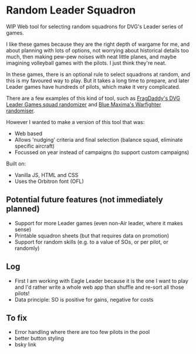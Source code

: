 # Random Leader Squadron
WIP Web tool for selecting random squadrons for DVG's Leader series of games.

I like these games because they are the right depth of wargame for me, and about planning with lots of options, not worrying about historical details too much, then making pew-pew noises with neat little planes, and maybe imagining volleyball games with the pilots. I just think they're neat.

In these games, there is an optional rule to select squadrons at random, and this is my favoured way to play. But it takes a long time to prepare, and later Leader games have hundreds of pilots, which make it very complicated. 

There are a few examples of this kind of tool, such as [FragDaddy's DVG Leader Games squad randomizer](https://boardgamegeek.com/filepage/226394/dvg-leader-games-squad-randomizer) and [Blue Maxima's Warfighter randomiser](https://bluemaxima.org/warfighter/).

However I wanted to make a version of this tool that was:
- Web based
- Allows 'nudging' criteria and final selection (balance squad, eliminate specific aircraft)
- Focussed on year instead of campaigns (to support custom campaigns)

Built on:
- Vanilla JS, HTML and CSS
- Uses the Orbitron font (OFL)

## Potential future features (not immediately planned)
- Support for more Leader games (even non-Air leader, where it makes sense)
- Printable squadron sheets (but that requires data on promotion)
- Support for random skills (e.g. to a value of SOs, or per pilot, or randomly)

## Log

- First I am working with Eagle Leader because it is the one I want to play and I'd rather write a whole web app than shuffle and re-sort all those pilots!
- Data principle: SO is positive for gains, negative for costs

## To fix
- Error handling where there are too few pilots in the pool
- better button styling
- bsky link